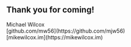 ## Thank you for coming!

<div class="align-points">
	<i class="fa fa-user"></i> Michael Wilcox<br/>
	<i class="fa fa-github"></i> [github.com/mw56](https://github.com/mjw56)<br/>
	<i class="fa fa-globe"></i> [mikewilcox.im](https://mikewilcox.im)<br/>
</div>
